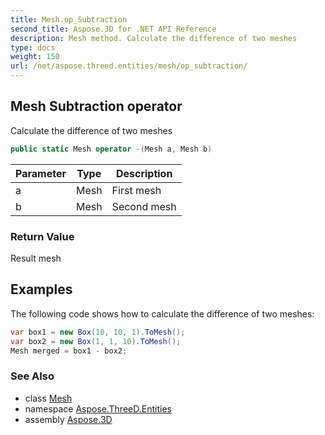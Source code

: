 ```yaml
---
title: Mesh.op_Subtraction
second_title: Aspose.3D for .NET API Reference
description: Mesh method. Calculate the difference of two meshes
type: docs
weight: 150
url: /net/aspose.threed.entities/mesh/op_subtraction/
---
```

## Mesh Subtraction operator

Calculate the difference of two meshes

```csharp
public static Mesh operator -(Mesh a, Mesh b)
```

| Parameter | Type | Description |
| --- | --- | --- |
| a | Mesh | First mesh |
| b | Mesh | Second mesh |

### Return Value

Result mesh

## Examples

The following code shows how to calculate the difference of two meshes:

```csharp
var box1 = new Box(10, 10, 1).ToMesh();
var box2 = new Box(1, 1, 10).ToMesh();
Mesh merged = box1 - box2;
```

### See Also

* class [Mesh](../)
* namespace [Aspose.ThreeD.Entities](../../mesh/)
* assembly [Aspose.3D](../../../)


